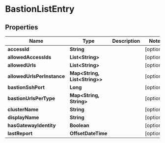 

# BastionListEntry


## Properties

| Name | Type | Description | Notes |
|------------ | ------------- | ------------- | -------------|
|**accessId** | **String** |  |  [optional] |
|**allowedAccessIds** | **List&lt;String&gt;** |  |  [optional] |
|**allowedUrls** | **List&lt;String&gt;** |  |  [optional] |
|**allowedUrlsPerInstance** | **Map&lt;String, List&lt;String&gt;&gt;** |  |  [optional] |
|**bastionSshPort** | **Long** |  |  [optional] |
|**bastionUrlsPerType** | **Map&lt;String, String&gt;** |  |  [optional] |
|**clusterName** | **String** |  |  [optional] |
|**displayName** | **String** |  |  [optional] |
|**hasGatewayIdentity** | **Boolean** |  |  [optional] |
|**lastReport** | **OffsetDateTime** |  |  [optional] |



